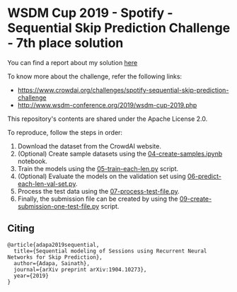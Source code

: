 # WSDM Cup 2019 - Spotify - Sequential Skip Prediction Challenge - 7th place solution

You can find a report about my solution [here](workshop-paper-source/paper.pdf)

To know more about the challenge, refer the following links:
- https://www.crowdai.org/challenges/spotify-sequential-skip-prediction-challenge
- http://www.wsdm-conference.org/2019/wsdm-cup-2019.php

This repository's contents are shared under the Apache License 2.0.

To reproduce, follow the steps in order:
1. Download the dataset from the CrowdAI website.
2. (Optional) Create sample datasets using the [04-create-samples.ipynb](04-create-samples.ipynb) notebook.
3. Train the models using the [05-train-each-len.py](05-train-each-len.py) script.
4. (Optional) Evaluate the models on the validation set using [06-predict-each-len-val-set.py](06-predict-each-len-val-set.py).
5. Process the test data using the [07-process-test-file.py](07-process-test-file.py).
6. Finally, the submission file can be created by using the [09-create-submission-one-test-file.py](09-create-submission-one-test-file.py) script.

## Citing

```
@article{adapa2019sequential,
  title={Sequential modeling of Sessions using Recurrent Neural Networks for Skip Prediction},
  author={Adapa, Sainath},
  journal={arXiv preprint arXiv:1904.10273},
  year={2019}
}
```
